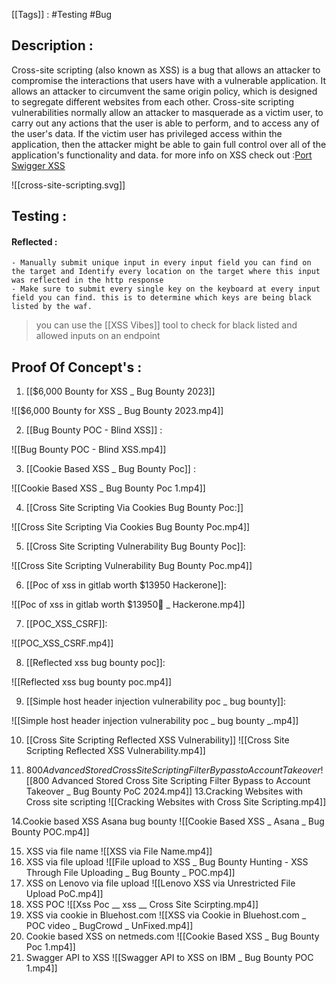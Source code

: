 [[Tags]] : #Testing #Bug 

## Description :

Cross-site scripting (also known as XSS) is a bug that allows an attacker to compromise the interactions that users have with a vulnerable application. It allows an attacker to circumvent the same origin policy, which is designed to segregate different websites from each other. Cross-site scripting vulnerabilities normally allow an attacker to masquerade as a victim user, to carry out any actions that the user is able to perform, and to access any of the user's data. If the victim user has privileged access within the application, then the attacker might be able to gain full control over all of the application's functionality and data.
for more info on XSS check out :[Port Swigger XSS](https://portswigger.net/web-security/cross-site-scripting)

![[cross-site-scripting.svg]]

## Testing :
#### Reflected :
	- Manually submit unique input in every input field you can find on the target and Identify every location on the target where this input was reflected in the http response
	- Make sure to submit every single key on the keyboard at every input field you can find. this is to determine which keys are being black listed by the waf.
> you can use the [[XSS Vibes]] tool to check for black listed and allowed inputs on an endpoint


## Proof Of Concept's :

1. [[$6,000 Bounty for XSS _ Bug Bounty 2023]]

![[$6,000 Bounty for XSS _ Bug Bounty 2023.mp4]]

2. [[Bug Bounty POC - Blind XSS]] :

![[Bug Bounty POC - Blind XSS.mp4]]

3. [[Cookie Based XSS _ Bug Bounty Poc]] :

![[Cookie Based XSS _ Bug Bounty Poc 1.mp4]]

4. [[Cross Site Scripting Via Cookies Bug Bounty Poc:]]

![[Cross Site Scripting Via Cookies Bug Bounty Poc.mp4]]

5. [[Cross Site Scripting Vulnerability Bug Bounty Poc]]:

![[Cross Site Scripting Vulnerability Bug Bounty Poc.mp4]]

6. [[Poc of xss in gitlab worth $13950 Hackerone]]:

![[Poc of xss in gitlab worth $13950🤑 _ Hackerone.mp4]]

7. [[POC_XSS_CSRF]]:

![[POC_XSS_CSRF.mp4]]

8. [[Reflected xss bug bounty poc]]:

![[Reflected xss bug bounty poc.mp4]]

9. [[Simple host header injection vulnerability poc _ bug bounty]]:

![[Simple host header injection vulnerability poc _ bug bounty _.mp4]]

10. [[Cross Site Scripting Reflected XSS Vulnerability]]
![[Cross Site Scripting Reflected XSS Vulnerability.mp4]]

11. $800 Advanced Stored Cross Site Scripting Filter Bypass to Account Takeover
![[$800 Advanced Stored Cross Site Scripting Filter Bypass to Account Takeover _ Bug Bounty PoC 2024.mp4]]
13.Cracking Websites with Cross site scripting
![[Cracking Websites with Cross Site Scripting.mp4]]

14.Cookie based XSS Asana bug bounty
![[Cookie Based XSS _ Asana _ Bug Bounty POC.mp4]]

15. XSS via file name ![[XSS via  File Name.mp4]]
16. XSS via file upload ![[File upload to XSS _  Bug Bounty Hunting - XSS Through File Uploading  _ Bug Bounty _ POC.mp4]]
17. XSS on Lenovo via file upload ![[Lenovo XSS via Unrestricted File Upload PoC.mp4]]
18. XSS POC ![[Xss Poc __ xss __ Cross Site Scirpting.mp4]]
19. XSS via cookie in Bluehost.com ![[XSS via Cookie in Bluehost.com _ POC video _  BugCrowd _  UnFixed.mp4]]
20. Cookie based XSS on netmeds.com ![[Cookie Based XSS _ Bug Bounty Poc 1.mp4]]
21. Swagger API to XSS ![[Swagger API to XSS on IBM _ Bug Bounty POC 1.mp4]]



































